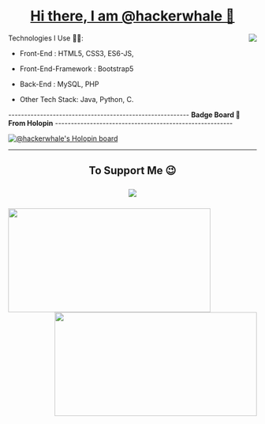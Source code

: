 <a href="#">
<h1 align="center" >Hi there, I am @hackerwhale  👋</h1> 
<img align="right"src="https://komarev.com/ghpvc/?username=hackerwhale">
</a>
<!--  
**hackerwhale/hackerwhale** is a ✨ _special_ ✨ repository because its `README.md` (this file) appears on your GitHub profile.

Here are some ideas to get you started:
-->


- 🔭 I’m currently working on Full Stack Development Projects.
<!---
- 🌱 I’m currently learning
--->

Technologies I Use 👨‍💻: 
* Front-End : HTML5, CSS3, ES6-JS, 

* Front-End-Framework : Bootstrap5

* Back-End :  MySQL, PHP

* Other Tech Stack: Java, Python, C.




<!--
- 👯 I’m looking to collaborate on ...
- 🤔 I’m looking for help with ...
- 💬 Ask me about ...
- 📫 How to reach me: ...
- 😄 Pronouns: ...
- ⚡ Fun fact: ...
-->


---------------------------------------------------------  <Strong>Badge Board 🔘 From Holopin</Strong>  --------------------------------------------------------


[![@hackerwhale's Holopin board](https://holopin.me/hackerwhale)](https://holopin.io/@hackerwhale)

<hr>
<h2 align="center"> To Support Me 😉<br> <br>
<a  href="https://www.buymeacoffee.com/hackerwhale"><img  src="https://img.buymeacoffee.com/button-api/?text=Buy me a coffee&emoji=&slug=hackerwhale&button_colour=FFDD00&font_colour=000000&font_family=Cookie&outline_colour=000000&coffee_colour=ffffff" /></a></h2>
</a>




###
<a href="#">
<img src="https://github-readme-stats.vercel.app/api?username=hackerwhale&show_icons=true&theme=radical&count_private=true" width="410px" height="210">

<img align="right" src="https://github-readme-streak-stats.herokuapp.com/?user=hackerwhale&theme=algolia&hide_border=true" width="410px" height="210">
</a>
